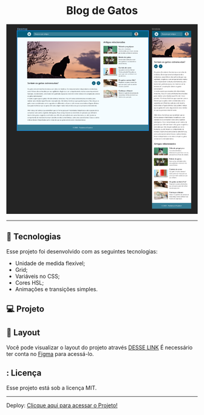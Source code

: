 <h1 align="center"> Blog de Gatos </h1>

<p align="center">
  <img alt="imagem" src=./assets/blogDeGato.png>
</p>

---

## 🚀 Tecnologias

Esse projeto foi desenvolvido com as seguintes tecnologias:

- Unidade de medida flexível;
- Grid;
- Variáveis no CSS;
- Cores HSL;
- Animações e transições simples.


## 💻 Projeto

## 🔖 Layout

Você pode visualizar o layout do projeto através [DESSE LINK](https://www.figma.com/file/x4UWbqbNdBfC8w6NPsLK2F/Blog-de-Gatos-%E2%80%A2-Desafio-Explorer-(Community)?type=design&node-id=101-91&mode=design&t=1q4gG5oyVeMik0ly-0) É necessário ter conta no [Figma](https://figma.com) para acessá-lo.

## : Licença

Esse projeto está sob a licença MIT.

---

Deploy:
[Clicque aqui para acessar o Projeto!](https://caetanosbr.github.io/Fotoblog/)
